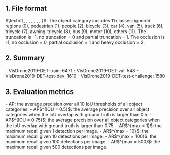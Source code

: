 <h2>1. File format</h2>
$\textbf{<bbox\_left>, <bbox\_top>, <bbox\_width>, <bbox\_height>, <score>, <object\_category>, <truncation>, <occlusion>}$. The object category includes 11 classes: ignored regions (0), pedestrian (1), people (2), bicycle (3), car (4), van (5), truck (6), tricycle (7), awning-tricycle (8), bus (9), motor (10), others (11). The truncation is -1, no truncation = 0 and partial truncation = 1. The occlusion is -1, no occlusion = 0, partial occlusion = 1 and heavy occlusion = 2.
<h2>2. Summary</h2>
- VisDrone2019-DET-train: 6471
- VisDrone2019-DET-val: 548
- VisDrone2019-DET-test-dev: 1610
- VisDrone2019-DET-test-challenge: 1580
<h2>3. Evaluation metrics</h2>
- AP: the average precision over all 10 IoU thresholds of all object categories.
- AP$^{IOU = 0.5}$: the average precision over all object categories when the IoU overlap with ground truth is larger than 0.5.
- AP$^{IOU = 0.75}$: the average precision over all object categories when the IoU overlap with ground truth is larger than 0.75.
- AR$^{max = 1}$: the maximum recall given 1 detection per image.
- AR$^{max = 10}$: the maximum recall given 10 detections per image.
- AR$^{max = 100}$: the maximum recall given 100 detections per image.
- AR$^{max = 500}$: the maximum recall given 500 detections per image.